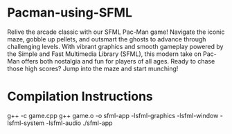 # Pacman-using-SFML
Relive the arcade classic with our SFML Pac-Man game! Navigate the iconic maze, gobble up pellets, and outsmart the ghosts to advance through challenging levels. With vibrant graphics and smooth gameplay powered by the Simple and Fast Multimedia Library (SFML), this modern take on Pac-Man offers both nostalgia and fun for players of all ages. Ready to chase those high scores? Jump into the maze and start munching!

# Compilation Instructions
g++ -c game.cpp
g++ game.o -o sfml-app -lsfml-graphics -lsfml-window -lsfml-system -lsfml-audio
./sfml-app
